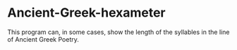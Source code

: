 # Ancient-Greek-hexameter
This program can, in some cases, show the length of the syllables in the line of Ancient Greek Poetry.
